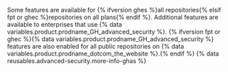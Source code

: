 Some features are available for {% ifversion ghes %}all repositories{% elsif fpt or ghec %}repositories on all plans{% endif %}. Additional features are available to enterprises that use {% data variables.product.prodname_GH_advanced_security %}. {% ifversion fpt or ghec %}{% data variables.product.prodname_GH_advanced_security %} features are also enabled for all public repositories on {% data variables.product.prodname_dotcom_the_website %}.{% endif %} {% data reusables.advanced-security.more-info-ghas %}
